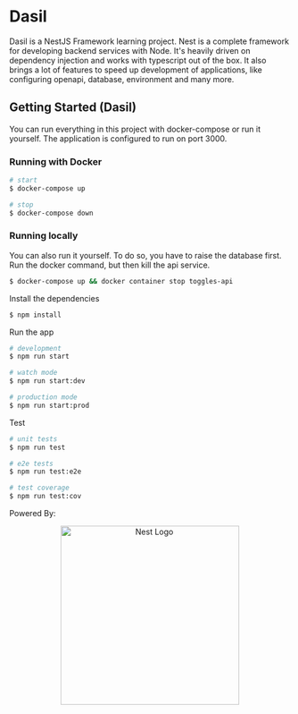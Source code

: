# Dasil
Dasil is a NestJS Framework learning project. Nest is a complete framework for developing backend services with Node. It's heavily driven on dependency injection and works with typescript out of the box. It also brings a lot of features to speed up development of applications, like configuring openapi, database, environment and many more. 

## Getting Started (Dasil)
You can run everything in this project with docker-compose or run it yourself. The application is configured to run on port 3000.

### Running with Docker
```bash
# start
$ docker-compose up

# stop
$ docker-compose down
```

### Running locally
You can also run it yourself. To do so, you have to raise the database first.
Run the docker command, but then kill the api service. 

```bash
$ docker-compose up && docker container stop toggles-api
```

Install the dependencies
```bash
$ npm install
```

Run the app
```bash
# development
$ npm run start

# watch mode
$ npm run start:dev

# production mode
$ npm run start:prod
```

Test
```bash
# unit tests
$ npm run test

# e2e tests
$ npm run test:e2e

# test coverage
$ npm run test:cov
```

Powered By: <p align="center">
  <a href="http://nestjs.com/" target="blank"><img src="https://nestjs.com/img/logo_text.svg" width="320" alt="Nest Logo" /></a>
</p>
